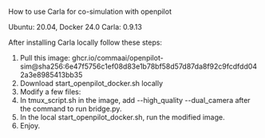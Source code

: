 How to use Carla for co-simulation with openpilot

Ubuntu: 20.04, Docker 24.0
Carla: 0.9.13

After installing Carla locally follow these steps:

1. Pull this image: ghcr.io/commaai/openpilot-sim@sha256:6e47f5756c1ef08d83e1b78bf58d57d87da8f92c9fcdfdd042a3e8985413bb35
2. Download start_openpilot_docker.sh locally
3. Modify a few files:
4. In tmux_script.sh in the image, add --high_quality --dual_camera after the command to run bridge.py.
5. In the local start_openpilot_docker.sh, run the modified image.
6. Enjoy.
